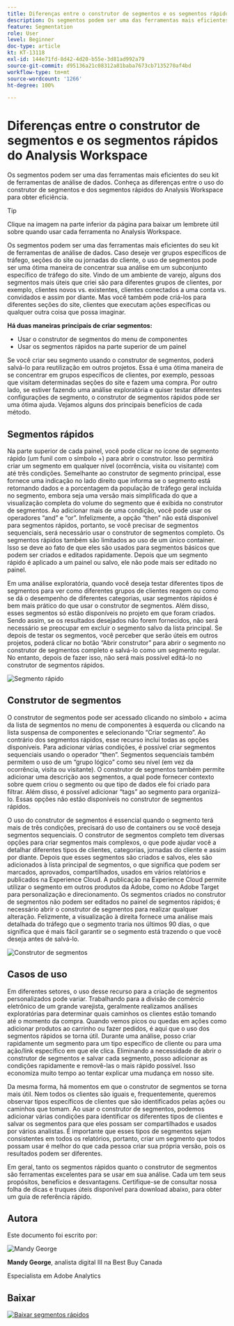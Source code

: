 ```yaml
---
title: Diferenças entre o construtor de segmentos e os segmentos rápidos do Analysis Workspace
description: Os segmentos podem ser uma das ferramentas mais eficientes do seu kit de ferramentas de análise de dados. Conheça as diferenças entre o uso do construtor de segmentos e dos segmentos rápidos do Analysis Workspace para obter eficiência.
feature: Segmentation
role: User
level: Beginner
doc-type: article
kt: KT-13118
exl-id: 144e71fd-8d42-4d20-b55e-3d81ad992a79
source-git-commit: d95136a21c08312a81baba7673cb7135270af4bd
workflow-type: tm+mt
source-wordcount: '1266'
ht-degree: 100%

---
```


# Diferenças entre o construtor de segmentos e os segmentos rápidos do Analysis Workspace

Os segmentos podem ser uma das ferramentas mais eficientes do seu kit de ferramentas de análise de dados. Conheça as diferenças entre o uso do construtor de segmentos e dos segmentos rápidos do Analysis Workspace para obter eficiência.

>[!TIP]
>
> Clique na imagem na parte inferior da página para baixar um lembrete útil sobre quando usar cada ferramenta no Analysis Workspace.

Os segmentos podem ser uma das ferramentas mais eficientes do seu kit de ferramentas de análise de dados. Caso deseje ver grupos específicos de tráfego, seções do site ou jornadas do cliente, o uso de segmentos pode ser uma ótima maneira de concentrar sua análise em um subconjunto específico de tráfego do site. Vindo de um ambiente de varejo, alguns dos segmentos mais úteis que criei são para diferentes grupos de clientes, por exemplo, clientes novos vs. existentes, clientes conectados a uma conta vs. convidados e assim por diante. Mas você também pode criá-los para diferentes seções do site, clientes que executam ações específicas ou qualquer outra coisa que possa imaginar.

**Há duas maneiras principais de criar segmentos:**

* Usar o construtor de segmentos do menu de componentes
* Usar os segmentos rápidos na parte superior de um painel

Se você criar seu segmento usando o construtor de segmentos, poderá salvá-lo para reutilização em outros projetos. Essa é uma ótima maneira de se concentrar em grupos específicos de clientes, por exemplo, pessoas que visitam determinadas seções do site e fazem uma compra. Por outro lado, se estiver fazendo uma análise exploratória e quiser testar diferentes configurações de segmento, o construtor de segmentos rápidos pode ser uma ótima ajuda. Vejamos alguns dos principais benefícios de cada método.

## Segmentos rápidos

Na parte superior de cada painel, você pode clicar no ícone de segmento rápido (um funil com o símbolo +) para abrir o construtor. Isso permitirá criar um segmento em qualquer nível (ocorrência, visita ou visitante) com até três condições. Semelhante ao construtor de segmento principal, esse fornece uma indicação no lado direito que informa se o segmento está retornando dados e a porcentagem da população de tráfego geral incluída no segmento, embora seja uma versão mais simplificada do que a visualização completa do volume do segmento que é exibida no construtor de segmentos. Ao adicionar mais de uma condição, você pode usar os operadores “and” e “or”. Infelizmente, a opção “then” não está disponível para segmentos rápidos, portanto, se você precisar de segmentos sequenciais, será necessário usar o construtor de segmentos completo. Os segmentos rápidos também são limitados ao uso de um único container. Isso se deve ao fato de que eles são usados para segmentos básicos que podem ser criados e editados rapidamente. Depois que um segmento rápido é aplicado a um painel ou salvo, ele não pode mais ser editado no painel.

Em uma análise exploratória, quando você deseja testar diferentes tipos de segmentos para ver como diferentes grupos de clientes reagem ou como se dá o desempenho de diferentes categorias, usar segmentos rápidos é bem mais prático do que usar o construtor de segmentos. Além disso, esses segmentos só estão disponíveis no projeto em que foram criados. Sendo assim, se os resultados desejados não forem fornecidos, não será necessário se preocupar em excluir o segmento salvo da lista principal. Se depois de testar os segmentos, você perceber que serão úteis em outros projetos, poderá clicar no botão “Abrir construtor” para abrir o segmento no construtor de segmentos completo e salvá-lo como um segmento regular. No entanto, depois de fazer isso, não será mais possível editá-lo no construtor de segmentos rápidos.

![Segmento rápido](assets/quick-segement.png)

## Construtor de segmentos

O construtor de segmentos pode ser acessado clicando no símbolo + acima da lista de segmentos no menu de componentes à esquerda ou clicando na lista suspensa de componentes e selecionando “Criar segmento”. Ao contrário dos segmentos rápidos, esse recurso inclui todas as opções disponíveis. Para adicionar várias condições, é possível criar segmentos sequenciais usando o operador “then”. Segmentos sequenciais também permitem o uso de um “grupo lógico” como seu nível (em vez da ocorrência, visita ou visitante). O construtor de segmentos também permite adicionar uma descrição aos segmentos, a qual pode fornecer contexto sobre quem criou o segmento ou que tipo de dados ele foi criado para filtrar. Além disso, é possível adicionar “tags” ao segmento para organizá-lo. Essas opções não estão disponíveis no construtor de segmentos rápidos.

O uso do construtor de segmentos é essencial quando o segmento terá mais de três condições, precisará do uso de containers ou se você deseja segmentos sequenciais. O construtor de segmentos completo tem diversas opções para criar segmentos mais complexos, o que pode ajudar você a detalhar diferentes tipos de clientes, categorias, jornadas do cliente e assim por diante. Depois que esses segmentos são criados e salvos, eles são adicionados à lista principal de segmentos, o que significa que podem ser marcados, aprovados, compartilhados, usados em vários relatórios e publicados na Experience Cloud. A publicação na Experience Cloud permite utilizar o segmento em outros produtos da Adobe, como no Adobe Target para personalização e direcionamento. Os segmentos criados no construtor de segmentos não podem ser editados no painel de segmentos rápidos; é necessário abrir o construtor de segmentos para realizar qualquer alteração. Felizmente, a visualização à direita fornece uma análise mais detalhada do tráfego que o segmento traria nos últimos 90 dias, o que significa que é mais fácil garantir se o segmento está trazendo o que você deseja antes de salvá-lo.

![Construtor de segmentos](assets/segment-builder-quick.png)

## Casos de uso

Em diferentes setores, o uso desse recurso para a criação de segmentos personalizados pode variar. Trabalhando para a divisão de comércio eletrônico de um grande varejista, geralmente realizamos análises exploratórias para determinar quais caminhos os clientes estão tomando até o momento da compra. Quando vemos picos ou quedas em ações como adicionar produtos ao carrinho ou fazer pedidos, é aqui que o uso dos segmentos rápidos se torna útil. Durante uma análise, posso criar rapidamente um segmento para um tipo específico de cliente ou para uma ação/link específico em que ele clica. Eliminando a necessidade de abrir o construtor de segmentos e salvar cada segmento, posso adicionar as condições rapidamente e removê-las o mais rápido possível. Isso economiza muito tempo ao tentar explicar uma mudança em nosso site.

Da mesma forma, há momentos em que o construtor de segmentos se torna mais útil. Nem todos os clientes são iguais e, frequentemente, queremos observar tipos específicos de clientes que são identificados pelas ações ou caminhos que tomam. Ao usar o construtor de segmentos, podemos adicionar várias condições para identificar os diferentes tipos de clientes e salvar os segmentos para que eles possam ser compartilhados e usados por vários analistas. É importante que esses tipos de segmentos sejam consistentes em todos os relatórios, portanto, criar um segmento que todos possam usar é melhor do que cada pessoa criar sua própria versão, pois os resultados podem ser diferentes.

Em geral, tanto os segmentos rápidos quanto o construtor de segmentos são ferramentas excelentes para se usar em sua análise. Cada um tem seus propósitos, benefícios e desvantagens. Certifique-se de consultar nossa folha de dicas e truques úteis disponível para download abaixo, para obter um guia de referência rápido.

## Autora

Este documento foi escrito por:

![Mandy George](assets/mandy-george.jpg)

**Mandy George**, analista digital III na Best Buy Canada

Especialista em Adobe Analytics

## Baixar

[![Baixar segmentos rápidos](assets/quick-segments-download-small.jpg)](assets/Adobe_Analytics_Segments_Vs_Segment_Builder_Reference_Guide.pdf)
